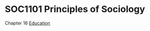# SOC1101 Principles of Sociology

Chapter 16 [Education](Notes%20797754650f904ea69294e3a146c4d48f/Education%203b2b73b69b3d469682092ca2dc96ed2a.md)
